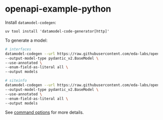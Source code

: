 # openapi-example-python

Install `datamodel-codegen`:

```
uv tool install 'datamodel-code-generator[http]'
```

To generate a model:

```bash
# interfaces
datamodel-codegen --url https://raw.githubusercontent.com/eda-labs/openapi/refs/heads/main/apps/interfaces.eda.nokia.com/v1alpha1/interfaces.json \
--output-model-type pydantic_v2.BaseModel \
--use-annotated \
--enum-field-as-literal all \
--output models

# siteinfo
datamodel-codegen --url https://raw.githubusercontent.com/eda-labs/openapi/refs/heads/main/apps/siteinfo.eda.nokia.com/v1alpha1/siteinfo.json \
--output-model-type pydantic_v2.BaseModel \
--use-annotated \
--enum-field-as-literal all \
--output models
```

See [command options](https://koxudaxi.github.io/datamodel-code-generator/#all-command-options) for more details.

